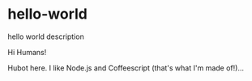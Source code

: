 # hello-world
hello world description

Hi Humans!

Hubot here.  I like Node.js and Coffeescript (that's what I'm made of!)...
